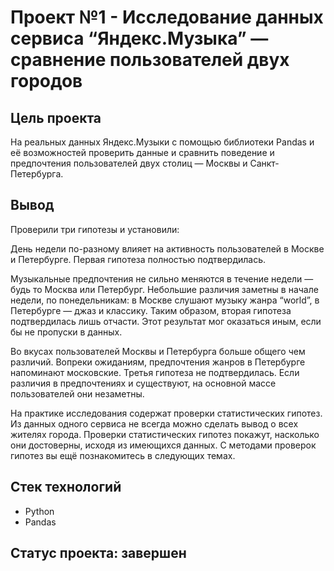 # Проект №1 - Исследование данных сервиса “Яндекс.Музыка” — сравнение пользователей двух городов

## Цель проекта
На реальных данных Яндекс.Музыки c помощью библиотеки Pandas и её возможностей проверить данные и сравнить поведение и предпочтения пользователей двух столиц — Москвы и Санкт-Петербурга.

## Вывод
Проверили три гипотезы и установили:

День недели по-разному влияет на активность пользователей в Москве и Петербурге.
Первая гипотеза полностью подтвердилась.

Музыкальные предпочтения не сильно меняются в течение недели — будь то Москва или Петербург. Небольшие различия заметны в начале недели, по понедельникам:
в Москве слушают музыку жанра “world”,
в Петербурге — джаз и классику.
Таким образом, вторая гипотеза подтвердилась лишь отчасти. Этот результат мог оказаться иным, если бы не пропуски в данных.

Во вкусах пользователей Москвы и Петербурга больше общего чем различий. Вопреки ожиданиям, предпочтения жанров в Петербурге напоминают московские.
Третья гипотеза не подтвердилась. Если различия в предпочтениях и существуют, на основной массе пользователей они незаметны.

На практике исследования содержат проверки статистических гипотез. Из данных одного сервиса не всегда можно сделать вывод о всех жителях города. Проверки статистических гипотез покажут, насколько они достоверны, исходя из имеющихся данных. С методами проверок гипотез вы ещё познакомитесь в следующих темах.


## Стек технологий
* Python
* Pandas

## Статус проекта: завершен
